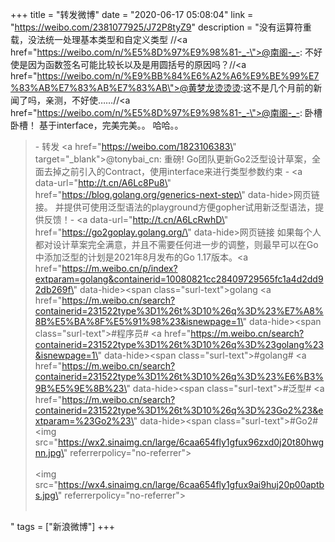 +++
title = "转发微博"
date = "2020-06-17 05:08:04"
link = "https://weibo.com/2381077925/J72P8tyZ9"
description = "没有运算符重载，没法统一处理基本类型和自定义类型 //<a href=\"https://weibo.com/n/%E5%8D%97%E9%98%81-_-\">@南阁-_-</a>: 不好使是因为函数签名可能比较长以及是用圆括号的原因吗？//<a href=\"https://weibo.com/n/%E9%BB%84%E6%A2%A6%E9%BE%99%E7%83%AB%E7%83%AB%E7%83%AB\">@黄梦龙烫烫烫</a>:这不是几个月前的新闻了吗，亲测，不好使……//<a href=\"https://weibo.com/n/%E5%8D%97%E9%98%81-_-\">@南阁-_-</a>: 卧槽卧槽！ 基于interface，完美完美。。 哈哈。。<br><blockquote> - 转发 <a href=\"https://weibo.com/1823106383\" target=\"_blank\">@tonybai_cn</a>: 重磅! Go团队更新Go2泛型设计草案，全面去掉之前引入的Contract，使用interface来进行类型参数约束 - <a data-url=\"http://t.cn/A6Lc8Pu8\" href=\"https://blog.golang.org/generics-next-step\" data-hide>网页链接</a>。 并提供可使用泛型语法的playground方便gopher试用新泛型语法，提供反馈！- <a data-url=\"http://t.cn/A6LcRwhD\" href=\"https://go2goplay.golang.org/\" data-hide>网页链接</a>   如果每个人都对设计草案完全满意，并且不需要任何进一步的调整，则最早可以在Go中添加泛型的计划是2021年8月发布的Go 1.17版本。<a href=\"https://m.weibo.cn/p/index?extparam=golang&containerid=10080821cc28409729565fc1a4d2dd92db269f\" data-hide><span class=\"surl-text\">golang</span></a> <a href=\"https://m.weibo.cn/search?containerid=231522type%3D1%26t%3D10%26q%3D%23%E7%A8%8B%E5%BA%8F%E5%91%98%23&isnewpage=1\" data-hide><span class=\"surl-text\">#程序员#</span></a> <a href=\"https://m.weibo.cn/search?containerid=231522type%3D1%26t%3D10%26q%3D%23golang%23&isnewpage=1\" data-hide><span class=\"surl-text\">#golang#</span></a> <a href=\"https://m.weibo.cn/search?containerid=231522type%3D1%26t%3D10%26q%3D%23%E6%B3%9B%E5%9E%8B%23\" data-hide><span class=\"surl-text\">#泛型#</span></a> <a href=\"https://m.weibo.cn/search?containerid=231522type%3D1%26t%3D10%26q%3D%23Go2%23&extparam=%23Go2%23\" data-hide><span class=\"surl-text\">#Go2#</span></a><img src=\"https://wx2.sinaimg.cn/large/6caa654fly1gfux96zxd0j20t80hwgnn.jpg\" referrerpolicy=\"no-referrer\"><br><br><img src=\"https://wx4.sinaimg.cn/large/6caa654fly1gfux9ai9huj20p00aptbs.jpg\" referrerpolicy=\"no-referrer\"><br><br></blockquote>"
tags = ["新浪微博"]
+++
